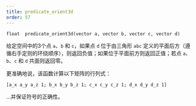 ```yaml
---
title: predicate_orient3d
order: 57
---
```

`float  predicate_orient3d(vector a, vector b, vector c, vector d)`

给定空间中的3个点 `a`、`b` 和 `c`，如果点 `d` 位于由三角形 `abc` 定义的平面后方（遵循右手定则的环绕顺序），则返回负值；如果位于平面前方则返回正值；若点 `a`、`b`、`c` 和 `d` 共面则返回零。

更准确地说，该函数计算以下矩阵的行列式：

```vex
[a_x a_y a_z 1; b_x b_y b_z 1; c_x c_y c_z 1; d_x d_y d_z 1]
```

...并保证符号的正确性。
